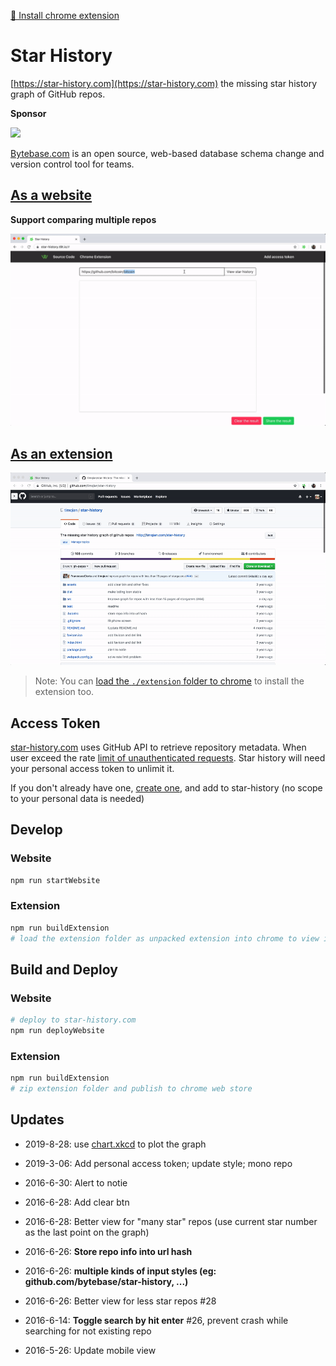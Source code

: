 [🧩 Install chrome extension](https://chrome.google.com/webstore/detail/iijibbcdddbhokfepbblglfgdglnccfn)

# Star History

[https://star-history.com](https://star-history.com) the missing star history graph of GitHub repos.

**Sponsor**

<a href="https://bytebase.com/"> <img height="80px" src="https://i.v2ex.co/3VSATzOl.png" /> </a>

[Bytebase.com](https://bytebase.com) is an open source, web-based database schema change and version control tool for teams.

## [As a website](https://star-history.com)

**Support comparing multiple repos**

![](https://raw.githubusercontent.com/timqian/images/master/star-history.gif)

## [As an extension](https://chrome.google.com/webstore/detail/star-history/iijibbcdddbhokfepbblglfgdglnccfn)

![](https://raw.githubusercontent.com/timqian/images/master/star-history-extension.gif)

> Note: You can [load the `./extension` folder to chrome](https://superuser.com/a/247654) to install the extension too.

## Access Token

[star-history.com](https://star-history.com) uses GitHub API to retrieve repository metadata. When user exceed the rate [limit of unauthenticated requests](https://developer.github.com/v3/#rate-limiting). Star history will need your personal access token to unlimit it.

If you don't already have one, [create one](https://github.com/settings/tokens/new), and add to star-history (no scope to your personal data is needed)

## Develop

### Website

```bash
npm run startWebsite
```

### Extension

```bash
npm run buildExtension
# load the extension folder as unpacked extension into chrome to view it
```

## Build and Deploy

### Website

```bash
# deploy to star-history.com
npm run deployWebsite
```

### Extension

```bash
npm run buildExtension
# zip extension folder and publish to chrome web store
```

## Updates

- 2019-8-28: use [chart.xkcd](https://github.com/timqian/chart.xkcd) to plot the graph

- 2019-3-06: Add personal access token; update style; mono repo

- 2016-6-30: Alert to notie

- 2016-6-28: Add clear btn

- 2016-6-28: Better view for "many star" repos (use current star number as the last point on the graph)

- 2016-6-26: **Store repo info into url hash**

- 2016-6-26: **multiple kinds of input styles (eg: github.com/bytebase/star-history, ...)**

- 2016-6-26: Better view for less star repos #28

- 2016-6-14: **Toggle search by hit enter** #26, prevent crash while searching for not existing repo

- 2016-5-26: Update mobile view
